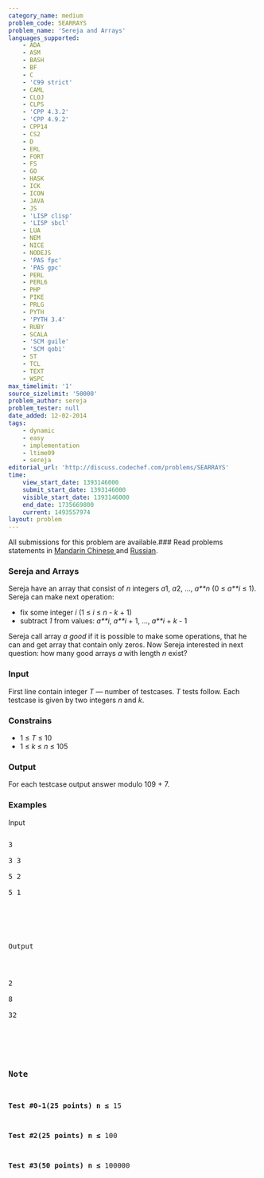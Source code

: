```yaml
---
category_name: medium
problem_code: SEARRAYS
problem_name: 'Sereja and Arrays'
languages_supported:
    - ADA
    - ASM
    - BASH
    - BF
    - C
    - 'C99 strict'
    - CAML
    - CLOJ
    - CLPS
    - 'CPP 4.3.2'
    - 'CPP 4.9.2'
    - CPP14
    - CS2
    - D
    - ERL
    - FORT
    - FS
    - GO
    - HASK
    - ICK
    - ICON
    - JAVA
    - JS
    - 'LISP clisp'
    - 'LISP sbcl'
    - LUA
    - NEM
    - NICE
    - NODEJS
    - 'PAS fpc'
    - 'PAS gpc'
    - PERL
    - PERL6
    - PHP
    - PIKE
    - PRLG
    - PYTH
    - 'PYTH 3.4'
    - RUBY
    - SCALA
    - 'SCM guile'
    - 'SCM qobi'
    - ST
    - TCL
    - TEXT
    - WSPC
max_timelimit: '1'
source_sizelimit: '50000'
problem_author: sereja
problem_tester: null
date_added: 12-02-2014
tags:
    - dynamic
    - easy
    - implementation
    - ltime09
    - sereja
editorial_url: 'http://discuss.codechef.com/problems/SEARRAYS'
time:
    view_start_date: 1393146000
    submit_start_date: 1393146000
    visible_start_date: 1393146000
    end_date: 1735669800
    current: 1493557974
layout: problem
---
```

All submissions for this problem are available.###  Read problems statements in [Mandarin Chinese ](http://www.codechef.com/download/translated/LTIME09/mandarin/SEARRAYS.pdf) and [Russian](http://www.codechef.com/download/translated/LTIME09/russian/SEARRAYS.pdf).

### Sereja and Arrays

Sereja have an array that consist of *n* integers *a*1, *a*2, ..., *a**n* (0 ≤ *a**i* ≤ 1). Sereja can make next operation:

- fix some integer *i* (1 ≤ *i* ≤ *n* - *k* + 1)
- subtract *1* from values: *a**i*, *a**i* + 1, ..., *a**i* + *k* - 1

Sereja call array *a* *good* if it is possible to make some operations, that he can and get array that contain only zeros. Now Sereja interested in next question: how many good arrays *a* with length *n* exist?



### Input



First line contain integer *T* — number of testcases. *T* tests follow. Each testcase is given by two integers *n* and *k*.

### Constrains

- 1 ≤ *T* ≤ 10
- 1 ≤ *k* ≤ *n* ≤ 105



### Output



For each testcase output answer modulo 109 + 7.



### Examples 



Input

<pre><pre class="content">3<br></br>3 3<br></br>5 2<br></br>5 1<br></br>
</pre>


Output

<pre><pre class="content">2<br></br>8<br></br>32<br></br>
</pre>






### Note

**Test #0-1(25 points) n ≤** 15

**Test #2(25 points) n ≤** 100

**Test #3(50 points) n ≤** 100000
